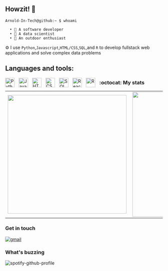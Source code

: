 ## Howzit! 👋

```cli
Arnold-In-Tech@github:~ $ whoami

  • 💼 A software developer
  • 💼 A data scientist 
  • 🧗 An outdoor enthusiast 
```
⚙️ I use `Python`,`Javascript`,`HTML/CSS`,`SQL`,and `R` to develop fullstack web applications and solve complex data problems

## Languages and tools:
<img align="left" alt="Python" width="30px" style="padding-right:10px" src="https://cdn.jsdelivr.net/gh/devicons/devicon@latest/icons/python/python-original.svg" />
<img align="left" alt="Javascript" width="30px" style="padding-right:10px" src="https://cdn.jsdelivr.net/gh/devicons/devicon@latest/icons/javascript/javascript-original.svg" />
<img align="left" alt="HTML5" width="30px" style="padding-right:10px" src="https://cdn.jsdelivr.net/gh/devicons/devicon@latest/icons/html5/html5-original.svg" />
<img align="left" alt="CSS3" width="30px" style="padding-right:10px" src="https://cdn.jsdelivr.net/gh/devicons/devicon@latest/icons/css3/css3-original-wordmark.svg" />
<img align="left" alt="SQL" width="30px" style="padding-right:10px" src="https://cdn.jsdelivr.net/gh/devicons/devicon@latest/icons/azuresqldatabase/azuresqldatabase-original.svg" />
<img align="left" alt="React" width="30px" style="padding-right:10px" src="https://cdn.jsdelivr.net/gh/devicons/devicon@latest/icons/react/react-original.svg" />
<img align="left" alt="R" width="30px" style="padding-right:10px" src="https://cdn.jsdelivr.net/gh/devicons/devicon@latest/icons/r/r-original.svg" />


### :octocat: My stats
  <table>
  <tr>
      <td><img width="380px" align="left" src="https://github-readme-stats.vercel.app/api?username=Arnold-In-Tech&show_icons=true"/></td>
      <td><img width="400px" align="left" src="https://github-readme-stats.vercel.app/api/top-langs/?username=Arnold-In-Tech&langs_count=6&hide=scss,mako,jupyter%20notebook,less&layout=compact"/></td>      
  </tr>   
</table>


### Get in touch
<p>
  <a href="&#109;&#97;&#105;&#108;&#116;&#111;&#58;%61%68%6E%6F%61%6D%75%40%67%6D%61%69%6C%2E%63%6F%6D">
    <img src="https://img.icons8.com/color/50/000000/gmail.png" alt="gmail"/>
  </a>
<p>
<!-- encode email as hex code to protect from spam: http://www.katpatuka.org/pub/doc/anti-spam.html -->

### What's buzzing

![spotify-github-profile](https://spotify-github-profile.vercel.app/api/view?uid=31ivg7kakaflertqjbjj5f4nkazi&cover_image=true&theme=novatorem&show_offline=false&background_color=121212&interchange=false&bar_color=53b14f&bar_color_cover=true)
